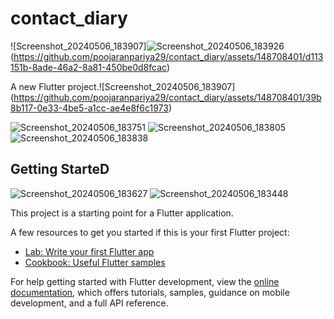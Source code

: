# contact_diary
![Screenshot_20240506_183907]![Screenshot_20240506_183926](https://github.com/poojaranpariya29/contact_diary/assets/148708401/2f04bdcc-4581-47d9-8d8c-4061cd3e521f)
(https://github.com/poojaranpariya29/contact_diary/assets/148708401/d113151b-8ade-46a2-8a81-450be0d8fcac)

A new Flutter project.![Screenshot_20240506_183907]
(https://github.com/poojaranpariya29/contact_diary/assets/148708401/39b8b117-0e33-4be5-a1cc-ae4e8f6c1973)

![Screenshot_20240506_183751](https://github.com/poojaranpariya29/contact_diary/assets/148708401/8cf8a3b0-a042-4cfb-9ebf-8f0749f4ca2c)
![Screenshot_20240506_183805](https://github.com/poojaranpariya29/contact_diary/assets/148708401/d004636f-72a0-4b94-9599-0df380fa3951)
![Screenshot_20240506_183838](https://github.com/poojaranpariya29/contact_diary/assets/148708401/d77466b3-3c5f-4cf5-9ca8-1d4f15789225)

## Getting StarteD
![Screenshot_20240506_183627](https://github.com/poojaranpariya29/contact_diary/assets/148708401/37bfc1e8-8ba3-4a8a-8d45-f99d477d3feb)
![Screenshot_20240506_183448](https://github.com/poojaranpariya29/contact_diary/assets/148708401/e9c74b3f-3c26-4cb8-81fc-1c536834728b)

This project is a starting point for a Flutter application.

A few resources to get you started if this is your first Flutter project:

- [Lab: Write your first Flutter app](https://docs.flutter.dev/get-started/codelab)
- [Cookbook: Useful Flutter samples](https://docs.flutter.dev/cookbook)

For help getting started with Flutter development, view the
[online documentation](https://docs.flutter.dev/), which offers tutorials,
samples, guidance on mobile development, and a full API reference.



